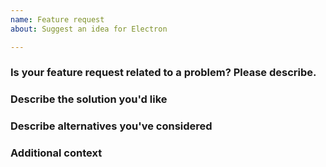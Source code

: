 ```yaml
---
name: Feature request
about: Suggest an idea for Electron

---
```


### **Is your feature request related to a problem? Please describe.**
<!-- A clear and concise description of what the problem is. -->

### **Describe the solution you'd like**
<!-- A clear and concise description of what you want to happen. -->

### **Describe alternatives you've considered**
<!-- A clear and concise description of any alternative solutions or features you've considered. -->

### **Additional context**
<!-- Add any other context or screenshots about the feature request here. -->
